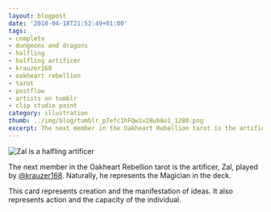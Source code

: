 ```yaml
---
layout: blogpost
date: '2018-04-18T21:52:49+01:00'
tags:
- complete
- dungeons and dragons
- halfling
- halfling artificer
- krauzer168
- oakheart rebellion
- tarot
- postflow
- artists on tumblr
- clip studio paint
category: illustration
thumb: ../img/blog/tumblr_p7efc1hFQw1v28ub8o1_1280.png 
excerpt: The next member in the Oakheart Rebellion tarot is the artificer, Zal.
---
```


 ![Zal is a halfling artificer](/img/blog/tumblr_p7efc1hFQw1v28ub8o1_1280.png) 


The next member in the Oakheart Rebellion tarot is the artificer, Zal, played by [@krauzer168](https://tmblr.co/mBekC8IRxJOyq4seXYo4Ayw). Naturally, he represents the Magician in the deck.

This card represents creation and the manifestation of ideas. It also represents action and the capacity of the individual.&nbsp;

